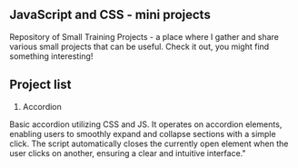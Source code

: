 ## JavaScript and CSS - mini projects

Repository of Small Training Projects - a place where I gather and share various small projects that can be useful. Check it out, you might find something interesting!

## Project list

1. Accordion

Basic accordion utilizing CSS and JS. It operates on accordion elements, enabling users to smoothly expand and collapse sections with a simple click. The script automatically closes the currently open element when the user clicks on another, ensuring a clear and intuitive interface."
